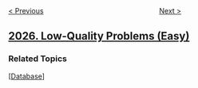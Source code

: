 <!--|This file generated by command(leetcode description); DO NOT EDIT.    |-->
<!--+----------------------------------------------------------------------+-->
<!--|@author    awesee <openset.wang@gmail.com>                           |-->
<!--|@link      https://github.com/awesee                                 |-->
<!--|@home      https://github.com/awesee/leetcode                        |-->
<!--+----------------------------------------------------------------------+-->

[< Previous](../maximum-number-of-ways-to-partition-an-array "Maximum Number of Ways to Partition an Array")
　　　　　　　　　　　　　　　　
[Next >](../minimum-moves-to-convert-string "Minimum Moves to Convert String")

## [2026. Low-Quality Problems (Easy)](https://leetcode.com/problems/low-quality-problems "低质量的问题")



### Related Topics
  [[Database](../../tag/database/README.md)]
